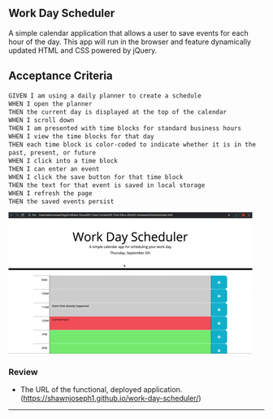 ## Work Day Scheduler 
A simple calendar application that allows a user to save 
events for each hour of the day. This app will run in the 
browser and feature dynamically updated HTML and CSS powered
by jQuery.


## Acceptance Criteria

```
GIVEN I am using a daily planner to create a schedule
WHEN I open the planner
THEN the current day is displayed at the top of the calendar
WHEN I scroll down
THEN I am presented with time blocks for standard business hours
WHEN I view the time blocks for that day
THEN each time block is color-coded to indicate whether it is in the past, present, or future
WHEN I click into a time block
THEN I can enter an event
WHEN I click the save button for that time block
THEN the text for that event is saved in local storage
WHEN I refresh the page
THEN the saved events persist
```


![Work Day Scheduler Preview](workday.gif)

### Review

* The URL of the functional, deployed application. (https://shawnjoseph1.github.io/work-day-scheduler/)

- - -

